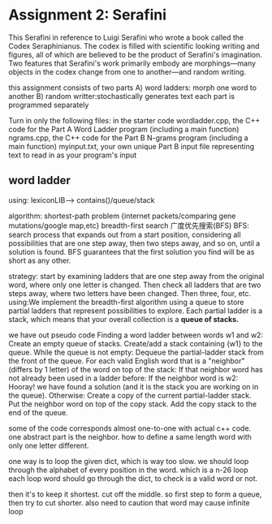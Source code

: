 # Assignment 2: Serafini

This Serafini in reference to Luigi Serafini who wrote a book called the Codex Seraphinianus. The codex is filled with scientific looking writing and figures, all of which are believed to be the product of Serafini's imagination. Two features that Serafini's work primarily embody are morphings—many objects in the codex change from one to another—and random writing.

this assignment consists of two parts 
A) word ladders: morph one word to another
B) random writter:stochastically generates text
each part is programmed separately

Turn in only the following files: in the starter code
wordladder.cpp, the C++ code for the Part A Word Ladder program (including a main function)
ngrams.cpp, the C++ code for the Part B N-grams program (including a main function)
myinput.txt, your own unique Part B input file representing text to read in as your program's input

## word ladder

using:
lexiconLIB--> contains()/queue/stack

algorithm: shortest-path problem
{internet packets/comparing gene mutations/google map,etc}
breadth-first search 广度优先搜索(BFS)
BFS:
search process that expands out from a start position, considering all possibilities that are one step away, then two steps away, and so on, until a solution is found. BFS guarantees that the first solution you find will be as short as any other.

strategy:
 start by examining ladders that are one step away from the original word, where only one letter is changed. Then check all ladders that are two steps away, where two letters have been changed. Then three, four, etc. 
using:We implement the breadth-first algorithm using a queue to store partial ladders that represent possibilities to explore. Each partial ladder is a stack, which means that your overall collection is a **queue of stacks.**

we have out pseudo code
Finding a word ladder between words w1 and w2:
	Create an empty queue of stacks.
  	Create/add a stack containing {w1} to the queue. 
  	While the queue is not empty:
		Dequeue the partial-ladder stack from the front of the queue.
		For each valid English word that is a "neighbor" (differs by 1 letter) 
		of the word on top of the stack:
			If that neighbor word has not already been used in a ladder before: 
				If the neighbor word is w2:
					Hooray! we have found a solution (and it is the stack you are working on in the queue).
				Otherwise:
					Create a copy of the current partial-ladder stack. 
					Put the neighbor word on top of the copy stack. 
					Add the copy stack to the end of the queue.


some of the code corresponds almost one-to-one with actual c++ code. one abstract part is the neighbor. how to define a same length word with only one letter different.

one way is to loop the given dict, which is way too slow. we should loop through the alphabet of every position in the word. which is a n-26 loop
each loop word should go through the dict, to check is a valid word or not.

then it's to keep it shortest. cut off the middle. so first step to form a queue, then try to cut shorter. 
also need to caution that word may cause infinite loop
